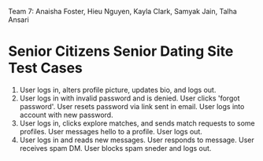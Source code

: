 Team 7: Anaisha Foster, Hieu Nguyen, Kayla Clark, Samyak Jain, Talha Ansari
# Senior Citizens Senior Dating Site Test Cases

1. User logs in, alters profile picture, updates bio, and logs out.
2. User logs in with invalid password and is denied. User clicks 'forgot password'. User resets password via link sent in email. User logs into account with new password.
3. User logs in, clicks explore matches, and sends match requests to some profiles. User messages hello to a profile. User logs out.
4. User logs in and reads new messages. User responds to message. User receives spam DM. User blocks spam sneder and logs out.
